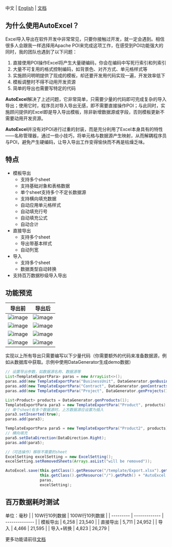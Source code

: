 中文 | [English](https://github.com/feng-haitao/auto-excel/blob/master/README.md) | [文档](http://www.fenghaitao.net/autoexcel-user-manual-v2)

## 为什么使用AutoExcel？

Excel导入导出在软件开发中非常常见，只要你接触过开发，就一定会遇到。相信很多人会跟我一样选择用Apache POI来完成这项工作，在感受到POI功能强大的同时，我的团队也遇到了以下问题：

1. 直接使用POI操作Excel将产生大量硬编码，你会在编码中写死行索引和列索引
2. 大量不可复用的格式控制编码，如背景色、对齐方式、单元格样式等
3. 实施顾问明明提供了现成的模板，却还要开发用代码实现一遍，开发效率低下
4. 模板调整时不得不动用开发资源
5. 简单的导出也需要写特定的代码

**AutoExcel**解决了上述问题，它非常简单，只需要少量的代码即可完成复杂的导入导出；使用它时，程序员对导入导出无感，即不需要直接操作POI；与此同时，实施顾问提供的Excel即是导入导出模板，除非新增数据源或字段，否则模板更新不需要动用开发资源。

**AutoExcel**并没有对POI进行过重的封装，而是充分利用了Excel本身具有的特性——名称管理器，通过一些小技巧，将单元格与数据源产生映射，从而解耦程序员与POI，避免产生硬编码，让导入导出工作变得愉快而不再是枯燥乏味。

## 特点

- 模板导出
  - 支持多个sheet
  - 支持基础对象和表格数据
  - 单个sheet支持多个不定长数据源
  - 支持横向填充数据
  - 自动应用单元格样式
  - 自动填充行号
  - 自动填充公式
  - 自动合计
- 直接导出
  - 支持多个sheet
  - 导出带基本样式
  - 自动列宽
- 导入
  - 支持多个sheet
  - 数据类型自动转换
- 支持百万数据秒级导入导出

## 功能预览

| 导出前                                                       | 导出后                                                       |
| ------------------------------------------------------------ | ------------------------------------------------------------ |
| ![image](http://www.fenghaitao.net/wp-content/uploads/2020/12/basic_object.png) | ![image](http://www.fenghaitao.net/wp-content/uploads/2020/12/basic_object_result.png) |
| ![image](http://www.fenghaitao.net/wp-content/uploads/2020/12/single_table.png) | ![image](http://www.fenghaitao.net/wp-content/uploads/2020/12/single_table_result.png) |
| ![image](http://www.fenghaitao.net/wp-content/uploads/2020/12/multi_table.png) | ![image](http://www.fenghaitao.net/wp-content/uploads/2020/12/multi_table_result.png) |
| ![image](http://www.fenghaitao.net/wp-content/uploads/2020/12/fill_data_to_the_right.png) | ![image](http://www.fenghaitao.net/wp-content/uploads/2020/12/fill_data_to_the_right_result.png) |

实现以上所有导出只需要编写以下少量代码（你需要额外的代码来准备数据源，例如从数据库中获取。示例中使用DataGenerator生成demo数据）

```java
// 设置导出参数，如数据源名称、数据源等
List<TemplateExportPara> paras = new ArrayList<>();
paras.add(new TemplateExportPara("BusinessUnit", DataGenerator.genBusinessUnit()));
paras.add(new TemplateExportPara("Contract", DataGenerator.genContracts()));
paras.add(new TemplateExportPara("Project", DataGenerator.genProjects(1)));

List<Product> products = DataGenerator.genProducts(1);
TemplateExportPara para3 = new TemplateExportPara("Product", products);
// 单个sheet有多个数据源时，上方数据源应设置为插入
para3.setInserted(true);
paras.add(para3);

TemplateExportPara para5 = new TemplateExportPara("Product2", products);
// 横向填充
para5.setDataDirection(DataDirection.Right);
paras.add(para5);

//（可选操作）移除不需要的sheet
ExcelSetting excelSetting = new ExcelSetting();
excelSetting.setRemovedSheets(Arrays.asList("will be removed"));

AutoExcel.save(this.getClass().getResource("/template/Export.xlsx").getPath(),
               this.getClass().getResource("/").getPath() + "AutoExcel.xlsx",
               paras,
               excelSetting);
```

## 百万数据耗时测试

单位：毫秒
|           | 10W行10列数据 | 100W行10列数据 |
| --------- | ------------- | -------------- |
| 模板导出  | 6,258         | 23,540         |
| 直接导出  | 5,711         | 24,952         |
| 导入      | 4,466         | 21,595         |
| 导入+转换 | 4,823         | 26,279         |

更多功能请前往[文档](http://www.fenghaitao.net/autoexcel-user-manual-v2)
